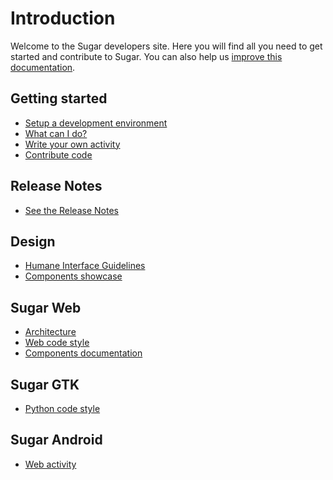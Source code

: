 Introduction
============

Welcome to the Sugar developers site. Here you will find all you need
to get started and contribute to Sugar. You can also help us [improve
this documentation](docs.md.html).

Getting started
---------------

* [Setup a development environment](dev-environment.md.html)
* [What can I do?](what-can-i-do.md.html)
* [Write your own activity](activity.md.html)
* [Contribute code](contributing.md.html)

Release Notes
-------------
* [See the Release Notes](release-notes.md.html)

Design
------

* [Humane Interface Guidelines](HIG.md.html)
* [Components showcase](http://sugarlabs.github.io/sugar-web-samples/)

Sugar Web
---------

* [Architecture](web-architecture.md.html)
* [Web code style](web-style.md.html)
* [Components documentation](sugar-web/README.md.html)

Sugar GTK
---------

* [Python code style](python-style.md.html)

Sugar Android
-------------

* [Web activity](android.md.html)
